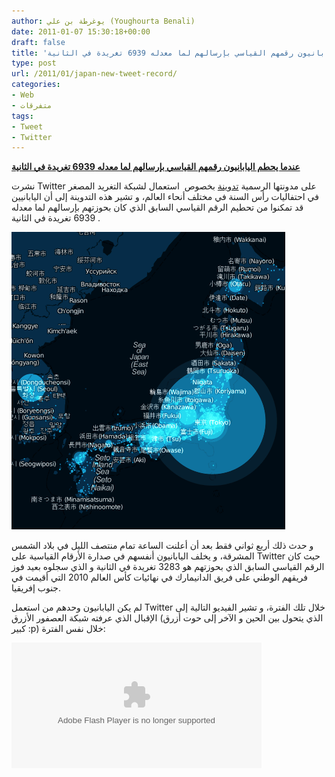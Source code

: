 ```yaml
---
author: يوغرطة بن علي (Youghourta Benali)
date: 2011-01-07 15:30:18+00:00
draft: false
title: 'عندما يحطم اليابانيون رقمهم القياسي بإرسالهم لما معدله 6939 تغريدة في الثانية '
type: post
url: /2011/01/japan-new-tweet-record/
categories:
- Web
- متفرقات
tags:
- Tweet
- Twitter
---
```


**[عندما يحطم اليابانيون رقمهم القياسي بإرسالهم لما معدله 6939 تغريدة في الثانية](https://www.it-scoop.com/2011/01/japan-new-tweet-record/)**




نشرت Twitter على مدونتها الرسمية [تدوينة](http://blog.twitter.com/2011/01/celebrating-new-year-with-new-tweet.html) بخصوص  استعمال لشبكة التغريد المصغر في احتفاليات رأس السنة في مختلف أنحاء العالم، و تشير هذه التدوينة إلى أن اليابانيين قد تمكنوا من تحطيم الرقم القياسي السابق الذي كان بحوزتهم بإرسالهم لما معدله  6939 تغريدة في الثانية.




[![](japan.png )
](https://www.it-scoop.com/2011/01/japan-new-tweet-record/)




و حدث ذلك أربع ثواني فقط بعد أن أعلنت الساعة تمام منتصف الليل في بلاد الشمس المشرقة، و يخلف اليابانيون أنفسهم في صدارة الأرقام القياسية على Twitter حيث كان الرقم القياسي السابق الذي بحوزتهم هو 3283 تغريدة في الثانية و الذي سجلوه بعيد فوز فريقهم الوطني على فريق الدانيمارك في نهائيات كأس العالم 2010 التي أقيمت في جنوب إفريقيا.


لم يكن اليابانيون وحدهم من استعمل Twitter خلال تلك الفترة، و تشير الفيديو التالية إلى الإقبال الذي عرفته شبكة العصفور الأزرق (الذي يتحول بين الحين و الآخر إلى حوت أزرق كبير :p) خلال نفس الفترة:

<!-- more -->



<object classid="clsid:d27cdb6e-ae6d-11cf-96b8-444553540000" width="400" codebase="http://download.macromedia.com/pub/shockwave/cabs/flash/swflash.cab#version=6,0,40,0" height="201"><embed src="http://www.flickr.com/apps/video/stewart.swf?v=71377" bgcolor="#000000" height="201" width="400" allowfullscreen="true" type="application/x-shockwave-flash" flashvars="intl_lang=fr-fr&photo_secret=f1c75607f0&photo_id=5330386295"></embed></object>
